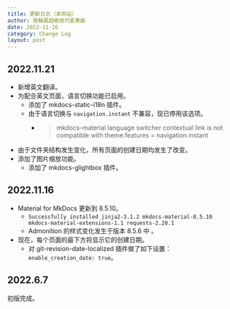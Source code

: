 ```yaml
---
title: 更新日志（本网站）
author: 夜輪風超絶技巧変奏曲
date: 2022-11-16
category: Change Log
layout: post
---
```


## 2022.11.21

- 新增英文翻译。
- 为配合英文页面，语言切换功能已启用。
    - 添加了 mkdocs-static-i18n 插件。
    - 由于语言切换与 `navigation.instant` 不兼容，现已停用该选项。
        - > mkdocs-material language switcher contextual link is not compatible with theme.features = navigation.instant
- 由于文件夹结构发生变化，所有页面的创建日期均发生了改变。
- 添加了图片缩放功能。
    - 添加了 mkdocs-glightbox 插件。

## 2022.11.16

- Material for MkDocs 更新到 8.5.10。
    - `Successfully installed jinja2-3.1.2 mkdocs-material-8.5.10 mkdocs-material-extensions-1.1 requests-2.28.1`
    - Admonition 的样式变化发生于版本 8.5.6 中 。
- 现在，每个页面的最下方将显示它的创建日期。
    - 对 git-revision-date-localized 插件做了如下设置：`enable_creation_date: true`。

## 2022.6.7

初版完成。
